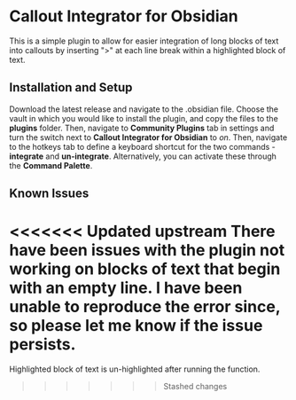 # Callout Integrator for Obsidian

This is a simple plugin to allow for easier integration of long blocks of text into callouts by inserting ">" at each line break within a highlighted block of text. 

## Installation and Setup
Download the latest release and navigate to the .obsidian file. Choose the vault in which you would like to install the plugin, and copy the files to the **plugins** folder. Then, navigate to **Community Plugins** tab in settings and turn the switch next to **Callout Integrator for Obsidian** to *on*. Then, navigate to the hotkeys tab to define a keyboard shortcut for the two commands - **integrate** and **un-integrate**. Alternatively, you can activate these through the **Command Palette**. 

## Known Issues
<<<<<<< Updated upstream
There have been issues with the plugin not working on blocks of text that begin with an empty line. I have been unable to reproduce the error since, so please let me know if the issue persists.
=======
Highlighted block of text is un-highlighted after running the function.
>>>>>>> Stashed changes
